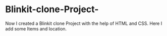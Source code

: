 # Blinkit-clone-Project-
Now I created a Blinkit  clone Project with the help of HTML and CSS. Here I add some Items and location.
